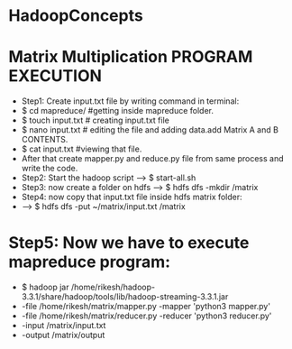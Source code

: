 # HadoopConcepts
# Matrix Multiplication PROGRAM EXECUTION
* Step1: Create input.txt file by writing command in terminal:
* $ cd mapreduce/ #getting inside mapreduce folder.
* $ touch input.txt   # creating input.txt file
* $ nano input.txt   # editing the file and adding data.add Matrix A and B CONTENTS.
* $ cat input.txt  #viewing that file.
* After that create mapper.py and reduce.py file from same process and write the code.
* Step2: Start the hadoop script --> $ start-all.sh
* Step3: now create a folder on hdfs --> $ hdfs dfs -mkdir /matrix
* Step4: now copy that input.txt file inside hdfs matrix folder:
* --> $ hdfs dfs -put ~/matrix/input.txt /matrix
#  Step5: Now we have to execute mapreduce program:
* $ hadoop jar /home/rikesh/hadoop-3.3.1/share/hadoop/tools/lib/hadoop-streaming-3.3.1.jar
* -file /home/rikesh/matrix/mapper.py -mapper 'python3 mapper.py'
* -file /home/rikesh/matrix/reducer.py -reducer 'python3 reducer.py' 
* -input /matrix/input.txt 
* -output /matrix/output

